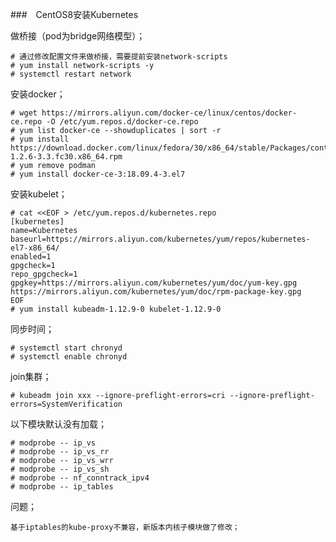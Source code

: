 ###　CentOS8安装Kubernetes

做桥接（pod为bridge网络模型）；

```shell
# 通过修改配置文件来做桥接，需要提前安装network-scripts
# yum install network-scripts -y
# systemctl restart network
```

安装docker；

```shell
# wget https://mirrors.aliyun.com/docker-ce/linux/centos/docker-ce.repo -O /etc/yum.repos.d/docker-ce.repo
# yum list docker-ce --showduplicates | sort -r
# yum install https://download.docker.com/linux/fedora/30/x86_64/stable/Packages/containerd.io-1.2.6-3.3.fc30.x86_64.rpm
# yum remove podman
# yum install docker-ce-3:18.09.4-3.el7
```

安装kubelet；

```shell
# cat <<EOF > /etc/yum.repos.d/kubernetes.repo
[kubernetes]
name=Kubernetes
baseurl=https://mirrors.aliyun.com/kubernetes/yum/repos/kubernetes-el7-x86_64/
enabled=1
gpgcheck=1
repo_gpgcheck=1
gpgkey=https://mirrors.aliyun.com/kubernetes/yum/doc/yum-key.gpg https://mirrors.aliyun.com/kubernetes/yum/doc/rpm-package-key.gpg
EOF
# yum install kubeadm-1.12.9-0 kubelet-1.12.9-0
```

同步时间；

```shell
# systemctl start chronyd
# systemctl enable chronyd
```

join集群；

```shell
# kubeadm join xxx --ignore-preflight-errors=cri --ignore-preflight-errors=SystemVerification
```

以下模块默认没有加载；

```shell
# modprobe -- ip_vs
# modprobe -- ip_vs_rr
# modprobe -- ip_vs_wrr
# modprobe -- ip_vs_sh
# modprobe -- nf_conntrack_ipv4
# modprobe -- ip_tables
```

问题；

```shell
基于iptables的kube-proxy不兼容，新版本内核子模块做了修改；
```

